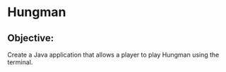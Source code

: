 # Hungman

## Objective:
Create a Java application that allows a player to play Hungman using the terminal.